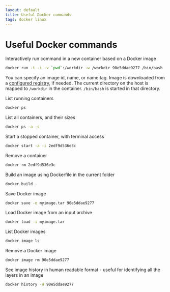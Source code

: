 ```yaml
---
layout: default
title: Useful Docker commands
tags: docker linux
---
```


# Useful Docker commands

Interactively run command in a new container based on a Docker image

```bash
docker run -t -i -v `pwd`:/workdir -w /workdir 90e5ddae9277 /bin/bash
```

You can specify an image id, name, or name:tag. Image is downloaded from a [configured registry](https://docs.docker.com/registry/configuration/), if needed. The current directory on the host is mapped to `/workdir` in the container. `/bin/bash` is started in that directory.

List running containers

```bash
docker ps
```

List all containers, and their sizes

```bash
docker ps -a -s
```

Start a stopped container, with terminal access

```bash
docker start -a -i 2edf9d536e3c
```

Remove a container

```bash
docker rm 2edf9d536e3c
```

Build an image using Dockerfile in the current folder

```bash
docker build .
```

Save Docker image

```bash
docker save -o myimage.tar 90e5ddae9277
```

Load Docker image from an input archive

```bash
docker load -i myimage.tar
```

List Docker images

```bash
docker image ls
```

Remove a Docker image

```bash
docker image rm 90e5ddae9277
```

See image history in human readable format - useful for identifying all the layers in an image

```bash
docker history -H 90e5ddae9277
```